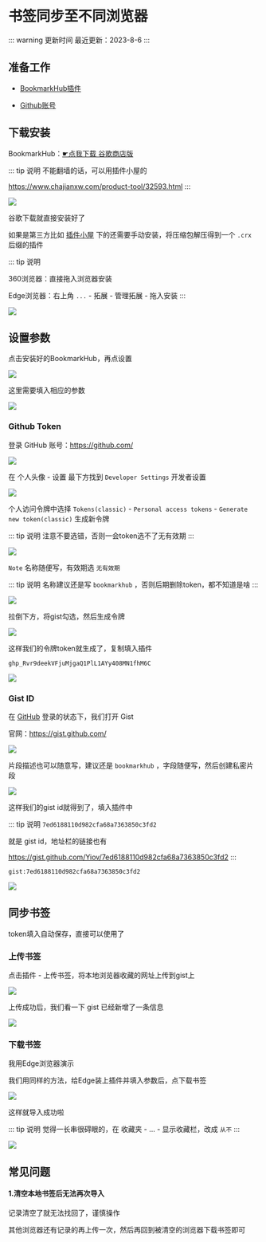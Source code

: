 # 书签同步至不同浏览器

::: warning 更新时间
最近更新：2023-8-6
:::

## 准备工作

* [BookmarkHub插件](https://github.com/dudor/BookmarkHub)

* [Github账号](../../website/github.md)



## 下载安装

BookmarkHub：[☛点我下载 谷歌商店版](https://chrome.google.com/webstore/detail/bookmarkhub-sync-bookmark/fohimdklhhcpcnpmmichieidclgfdmol)

::: tip 说明
不能翻墙的话，可以用插件小屋的

https://www.chajianxw.com/product-tool/32593.html
:::

![](bookmark-01.png)

谷歌下载就直接安装好了

如果是第三方比如 [插件小屋](https://www.chajianxw.com/product-tool/32593.html) 下的还需要手动安装，将压缩包解压得到一个 `.crx` 后缀的插件

::: tip 说明

360浏览器：直接拖入浏览器安装

Edge浏览器：右上角 `...` - 拓展 - 管理拓展 - 拖入安装
:::

![](bookmark-02.png)




## 设置参数


点击安装好的BookmarkHub，再点设置

![](bookmark-03.png)

这里需要填入相应的参数

![](bookmark-04.png)




### Github Token

登录 GitHub 账号：https://github.com/

![](bookmark-05.png)

在 个人头像 - 设置 最下方找到 `Developer Settings` 开发者设置

![](bookmark-06.png)

个人访问令牌中选择 `Tokens(classic)` - `Personal access tokens` - `Generate new token(classic)` 生成新令牌

::: tip 说明
注意不要选错，否则一会token选不了无有效期
:::

![](bookmark-07.png)

`Note` 名称随便写，有效期选 `无有效期`

::: tip 说明
名称建议还是写 `bookmarkhub` ，否则后期删除token，都不知道是啥
:::

![](bookmark-08.png)

拉倒下方，将gist勾选，然后生成令牌

![](bookmark-09.png)


这样我们的令牌token就生成了，复制填入插件

```
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
```

![](bookmark-10.png)




### Gist ID

在 [GitHub](https://github.com/) 登录的状态下，我们打开 Gist

官网：https://gist.github.com/

![](bookmark-11.png)

片段描述也可以随意写，建议还是 `bookmarkhub` ，字段随便写，然后创建私密片段

![](bookmark-12.png)

这样我们的gist id就得到了，填入插件中

::: tip 说明
`7ed6188110d982cfa68a7363850c3fd2`

就是 gist id，地址栏的链接也有

https://gist.github.com/Yiov/7ed6188110d982cfa68a7363850c3fd2
:::

```
gist:7ed6188110d982cfa68a7363850c3fd2 
```

![](bookmark-13.png)



## 同步书签

token填入自动保存，直接可以使用了

### 上传书签

点击插件 - 上传书签，将本地浏览器收藏的网址上传到gist上

![](bookmark-14.png)


上传成功后，我们看一下 gist 已经新增了一条信息

![](bookmark-15.png)


### 下载书签

我用Edge浏览器演示

我们用同样的方法，给Edge装上插件并填入参数后，点下载书签

![](bookmark-16.png)

这样就导入成功啦

::: tip 说明
觉得一长串很碍眼的，在 收藏夹 - ... - 显示收藏栏，改成 `从不`
:::

![](bookmark-17.png)



## 常见问题


#### 1.清空本地书签后无法再次导入

记录清空了就无法找回了，谨慎操作

其他浏览器还有记录的再上传一次，然后再回到被清空的浏览器下载书签即可